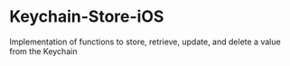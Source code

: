 # Keychain-Store-iOS
Implementation of functions to store, retrieve, update, and delete a value from the Keychain
